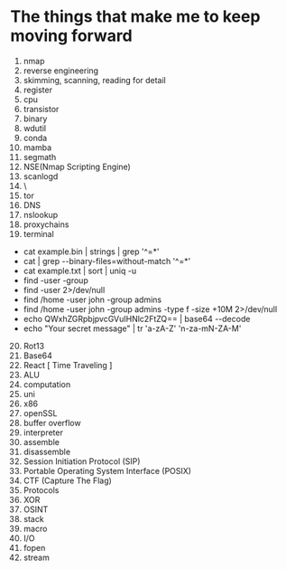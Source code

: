 # The things that make me to keep moving forward

1. nmap
2. reverse engineering
3. skimming, scanning, reading for detail
4. register
5. cpu
6. transistor
7. binary
8. wdutil
9. conda
10. mamba
11. segmath
12. NSE(Nmap Scripting Engine)
13. scanlogd
14. \
15. tor
16. DNS
17. nslookup
18. proxychains
19. terminal
  - cat example.bin | strings | grep '^=*'
  - cat <file> | grep --binary-files=without-match '^=*'
  - cat example.txt | sort | uniq -u
  - find <directory> -user <username> -group <groupname>
  - find <directory> -user <username> 2>/dev/null
  - find /home -user john -group admins
  - find /home -user john -group admins -type f -size +10M 2>/dev/null
  - echo QWxhZGRpbjpvcGVuIHNlc2FtZQ== | base64 --decode
  - echo "Your secret message" | tr 'a-zA-Z' 'n-za-mN-ZA-M'
20. Rot13
21. Base64
22. React [ Time Traveling ]
23. ALU
24. computation
25. uni
26. x86
27. openSSL 
28. buffer overflow
29. interpreter
30. assemble
31. disassemble
32. Session Initiation Protocol (SIP)
33. Portable Operating System Interface (POSIX)
34. CTF (Capture The Flag)
35. Protocols
36. XOR
37. OSINT
38. stack
39. macro
40. I/O
41. fopen
42. stream
